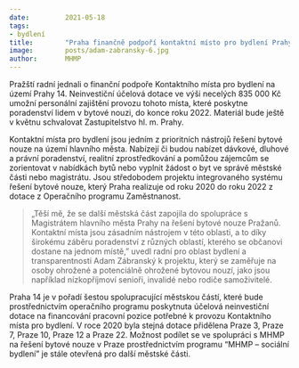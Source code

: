 ```yaml
---
date:         2021-05-18
tags:         
- bydlení
title:        "Praha finančně podpoří kontaktní místo pro bydlení Prahy 14"
image: 	      posts/adam-zabransky-6.jpg
author:       MHMP
---
```


Pražští radní jednali o finanční podpoře Kontaktního místa pro bydlení na území Prahy 14. Neinvestiční účelová dotace ve výši necelých 835 000 Kč umožní personální zajištění provozu tohoto místa, které poskytne poradenství lidem v bytové nouzi, do konce roku 2022. Materiál bude ještě v květnu schvalovat Zastupitelstvo hl. m. Prahy.

Kontaktní místa pro bydlení jsou jedním z prioritních nástrojů řešení bytové nouze na území hlavního města. Nabízejí či budou nabízet dávkové, dluhové a právní poradenství, realitní zprostředkování a pomůžou zájemcům se zorientovat v nabídkách bytů nebo vyplnit žádost o byt ve správě městské části nebo magistrátu. Jsou středobodem projektu integrovaného systému řešení bytové nouze, který Praha realizuje od roku 2020 do roku 2022 z dotace z Operačního programu Zaměstnanost.

> „Těší mě, že se další městská část zapojila do spolupráce s Magistrátem hlavního města Prahy na řešení bytové nouze Pražanů. Kontaktní místa jsou zásadním nástrojem v této oblasti, a to díky širokému záběru poradenství z různých oblastí, kterého se občanovi dostane na jednom místě,” uvedl radní pro oblast bydlení a transparentnosti Adam Zábranský k projektu, který se zaměřuje na osoby ohrožené a potenciálně ohrožené bytovou nouzí, jako jsou například nízkopříjmoví senioři, invalidé nebo rodiče samoživitelé.

Praha 14 je v pořadí šestou spolupracující městskou částí, které bude prostřednictvím operačního programu poskytnuta účelová neinvestiční dotace na financování pracovní pozice potřebné k provozu Kontaktního místa pro bydlení. V roce 2020 byla stejná dotace přidělena Praze 3, Praze 7, Praze 10, Praze 12 a Praze 22. Možnost podílet se ve spolupráci s MHMP na řešení bytové nouze v Praze prostřednictvím programu “MHMP – sociální bydlení” je stále otevřená pro další městské části.
